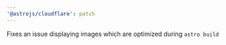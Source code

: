 ```yaml
---
'@astrojs/cloudflare': patch
---
```


Fixes an issue displaying images which are optimized during `astro build`
